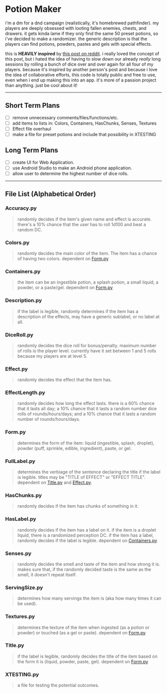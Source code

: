 # Potion Maker

i'm a dm for a dnd campaign (realistically, it's homebrewed pathfinder). my players are deeply obsessed with looting fallen enemies, chests, and drawers. it gets kinda lame if they only find the same 50 preset potions, so i've decided to make a randomizer. the generic description is that the players can find potions, powders, pastes and gels with special effects.

this is **HEAVILY inspired** by [this post on reddit](https://reddit.com/r/DnDBehindTheScreen/comments/4btnkc/random_potions_table/). i really loved the concept of this post, but i hated the idea of having to slow down our already *really* long sessions by rolling a bunch of dice over and over again for all four of my players. because it's inspired by another person's post and because i love the idea of collaborative efforts, this code is totally public and free to use, even when i end up making this into an app. it's more of a passion project than anything.
just be cool about it!

***

## Short Term Plans
- [ ] remove unnecessary comments/files/functions/etc.
- [ ] add items to lists in: Colors, Containers, HasChunks, Senses, Textures
- [ ] Effect file overhaul
- [ ] make a file for preset potions and include that possibility in XTESTING

## Long Term Plans
- [ ] create UI for Web Application.
- [ ] use Android Studio to make an Android phone application.
- [ ] allow user to determine the highest number of dice rolls.

***

## File List (Alphabetical Order)
### Accuracy.py
> randomly decides if the item's given name and effect is accurate.
> there's a 10% chance that the user has to roll 1d100 and beat a random DC.

### Colors.py
> randomly decides the main color of the item. The item has a chance of having two colors.
> dependent on [Form.py](###Form.py)

### Containers.py
> the item can be an ingestible potion, a splash potion, a small liquid, a powder, or a paste/gel.
> dependent on [Form.py](###Form.py)

### Description.py
> if the label is legible, randomly determines if the item has a description of the effects, may have a generic sublabel, or no label at all.

### DiceRoll.py
> randomly decides the dice roll for bonus/penalty. maximum number of rolls is the player level.
> currently have it set between 1 and 5 rolls because my players are at level 5.

### Effect.py
> randomly decides the effect that the item has.

### EffectLength.py
> randomly decides how long the effect lasts.
> there is a 60% chance that it lasts all day; a 10% chance that it lasts a random number dice rolls of rounds/hours/days; and a 10% chance that it lasts a random number of rounds/hours/days.

### Form.py
> determines the form of the item: liquid (ingestible, splash, droplet), powder (puff, sprinkle, edible, ingredient), paste, or gel.

### FullLabel.py
> determines the verbiage of the sentence declaring the title if the label is legible. titles may be "TITLE of EFFECT" or "EFFECT TITLE".
> dependent on [Title.py](###Title.py) and [Effect.py](###Effect.py).

### HasChunks.py
> randomly decides if the item has chunks of something in it.

### HasLabel.py
> randomly decides if the item has a label on it.
> if the item is a droplet liquid, there is a randomized perception DC. if the item has a label, randomly decides if the label is legible.
> dependent on [Containers.py](###Containers.py)

### Senses.py
> randomly decides the smell and taste of the item and how strong it is. makes sure that, if the randomly decided taste is the same as the smell, it doesn't repeat itself.

### ServingSize.py
> determines how many servings the item is (aka how many times it can be used).

### Textures.py
> determines the texture of the item when ingested (as a potion or powder) or touched (as a gel or paste).
> dependent on [Form.py](###Form.py)

### Title.py
> if the label is legible, randomly decides the title of the item based on the form it is (liquid, powder, paste, gel).
> dependent on [Form.py](###Form.py)

### XTESTING.py
> a file for testing the potential outcomes.
